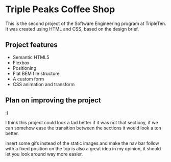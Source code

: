 # Triple Peaks Coffee Shop

This is the second project of the Software Engineering program at TripleTen. It was created using HTML and CSS, based on the design brief.

## Project features

- Semantic HTML5
- Flexbox
- Positioning
- Flat BEM file structure
- A custom form
- CSS animation and transform

## Plan on improving the project

:)

I think this project could look a tad better if it was not that sectiony, if we can somehow ease the transition between the sections it would look a ton better.

insert some gifs instead of the static images and make the nav bar follow with a fixed position on the top is also a great idea in my opinion, it should let you look around way more easier. 
